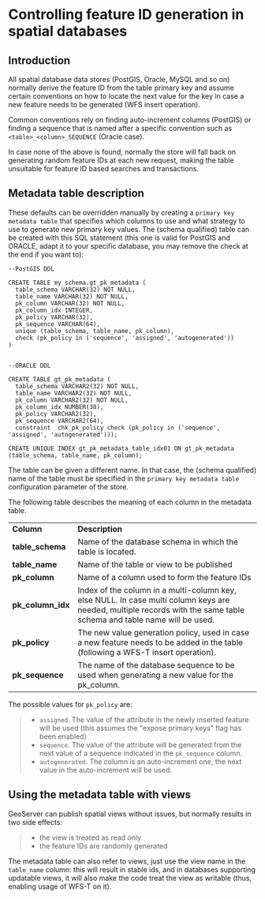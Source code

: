 # Controlling feature ID generation in spatial databases

## Introduction

All spatial database data stores (PostGIS, Oracle, MySQL and so on) normally derive the feature ID from the table primary key and assume certain conventions on how to locate the next value for the key in case a new feature needs to be generated (WFS insert operation).

Common conventions rely on finding auto-increment columns (PostGIS) or finding a sequence that is named after a specific convention such as `<table>_<column>_SEQUENCE` (Oracle case).

In case none of the above is found, normally the store will fall back on generating random feature IDs at each new request, making the table unsuitable for feature ID based searches and transactions.

## Metadata table description

These defaults can be overridden manually by creating a ``primary key metadata table`` that specifies which columns to use and what strategy to use to generate new primary key values. The (schema qualified) table can be created with this SQL statement (this one is valid for PostGIS and ORACLE, adapt it to your specific database, you may remove the check at the end if you want to):

    --PostGIS DDL

    CREATE TABLE my_schema.gt_pk_metadata (
      table_schema VARCHAR(32) NOT NULL,
      table_name VARCHAR(32) NOT NULL,
      pk_column VARCHAR(32) NOT NULL,
      pk_column_idx INTEGER,
      pk_policy VARCHAR(32),
      pk_sequence VARCHAR(64),
      unique (table_schema, table_name, pk_column),
      check (pk_policy in ('sequence', 'assigned', 'autogenerated'))
    )


    --ORACLE DDL

    CREATE TABLE gt_pk_metadata (
      table_schema VARCHAR2(32) NOT NULL,
      table_name VARCHAR2(32) NOT NULL,
      pk_column VARCHAR2(32) NOT NULL,
      pk_column_idx NUMBER(38),
      pk_policy VARCHAR2(32),
      pk_sequence VARCHAR2(64),
      constraint  chk_pk_policy check (pk_policy in ('sequence', 'assigned', 'autogenerated')));

    CREATE UNIQUE INDEX gt_pk_metadata_table_idx01 ON gt_pk_metadata (table_schema, table_name, pk_column);

The table can be given a different name. In that case, the (schema qualified) name of the table must be specified in the ``primary key metadata table`` configuration parameter of the store.

The following table describes the meaning of each column in the metadata table.

|                   |                                                                                                                                                                      |
|-------------------|----------------------------------------------------------------------------------------------------------------------------------------------------------------------|
| **Column**        | **Description**                                                                                                                                                      |
| **table_schema**  | Name of the database schema in which the table is located.                                                                                                           |
| **table_name**    | Name of the table or view to be published                                                                                                                            |
| **pk_column**     | Name of a column used to form the feature IDs                                                                                                                        |
| **pk_column_idx** | Index of the column in a multi-column key, else NULL. In case multi column keys are needed, multiple records with the same table schema and table name will be used. |
| **pk_policy**     | The new value generation policy, used in case a new feature needs to be added in the table (following a WFS-T insert operation).                                     |
| **pk_sequence**   | The name of the database sequence to be used when generating a new value for the pk_column.                                                                          |

The possible values for `pk_policy` are:

> -   ``assigned``. The value of the attribute in the newly inserted feature will be used (this assumes the "expose primary keys" flag has been enabled)
> -   ``sequence``. The value of the attribute will be generated from the next value of a sequence indicated in the `pk_sequence` column.
> -   ``autogenerated``. The column is an auto-increment one, the next value in the auto-increment will be used.

## Using the metadata table with views

GeoServer can publish spatial views without issues, but normally results in two side effects:

> -   the view is treated as read only
> -   the feature IDs are randomly generated

The metadata table can also refer to views, just use the view name in the `table_name` column: this will result in stable ids, and in databases supporting updatable views, it will also make the code treat the view as writable (thus, enabling usage of WFS-T on it).
